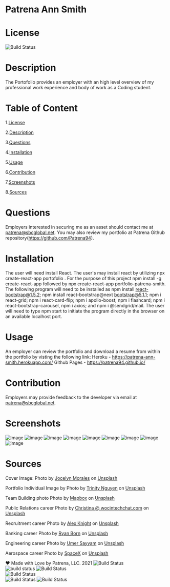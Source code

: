 # Patrena Ann Smith 
 
# License
   
![Build Status](https://img.shields.io/github/license/Patrena94/patrena-ann-smith-portfolio)  


 # Description
 The Portofolio provides an employer with an high level overview of my professional work experience and body of work as a Coding student.  


 # Table of Content 
 1.[License](#License)

 2.[Description](#Description)

 3.[Questions](#Questions)

 4.[Installation](#Installation)

 5.[Usage](#Usage)

 6.[Contribution](#Contribution)

 7.[Screenshots](#Screenshots)

 8.[Sources](#Sources)

 # Questions  

 Employers interested in securing me as an asset should contact me at patrena@sbcglobal.net.  You may also review my portfolio at Patrena Github repository(https://github.com/Patrena94).
 

 
# Installation
 The user will need install React.  The user's may install react by utilizing npx create-react-app portofolio <app name>. For the purpose of this project npm install -g create-react-app followed by npx create-react-app portfolio-patrena-smith.  The following program will need to be installed as npm install react-bootstrap@1.5.2; npm install react-bootstrap@next bootstrap@5.1.1; npm i react-grid; npm i react-card-flip; npm i apollo-boost; npm i flashcard; npm i react-bootstrap-carousel, npm i axios; and npm i @sendgrid/mail.  The user will need to type npm start to initiate the program directly in the browser on an available localhost port.

# Usage
 
 An employer can review the portfolio and download a resume from within the portfolio by visting the following link: 
 Heroku - https://patrena-ann-smith.herokuapp.com/
 Github Pages - https://patrena94.github.io/


# Contribution
Employers may provide feedback to the developer via email at patrena@sbcglobal.net.
 

# Screenshots

![image](https://user-images.githubusercontent.com/83892241/136703995-b85dd415-6829-41e5-9cb6-7ecbffddd3f0.png)
![image](https://user-images.githubusercontent.com/83892241/136704014-c7791cb0-2892-4243-ad70-bd2326f97453.png)
![image](https://user-images.githubusercontent.com/83892241/136704050-f18068d1-c132-4237-82c1-5de31e11c0df.png)
![image](https://user-images.githubusercontent.com/83892241/136704081-760a14c1-d02e-4373-ac62-556da7a4b40f.png)
![image](https://user-images.githubusercontent.com/83892241/136704098-25de0738-e439-441c-a013-bf6542e6e180.png)
![image](https://user-images.githubusercontent.com/83892241/136704112-4263e93b-e438-4f03-8581-7998076de37a.png)
![image](https://user-images.githubusercontent.com/83892241/136704121-ccee9324-27a1-4f97-adcd-1b486d9a7d80.png)
![image](https://user-images.githubusercontent.com/83892241/136704128-f83d2cbc-64eb-40a6-9e03-9d1fe6cecee5.png)
![image](https://user-images.githubusercontent.com/83892241/136704135-85fa5db3-6006-4039-b91a-eb764ee91027.png)

# Sources

Cover Image: Photo by <a href="https://unsplash.com/@molnj?utm_source=unsplash&utm_medium=referral&utm_content=creditCopyText">Jocelyn Morales</a> on <a href="https://unsplash.com/t/nature?utm_source=unsplash&utm_medium=referral&utm_content=creditCopyText">Unsplash</a>

Portfolio Individual Image by Photo by <a href="https://unsplash.com/@trinwin?utm_source=unsplash&utm_medium=referral&utm_content=creditCopyText">Trinity Nguyen</a> on <a href="https://unsplash.com/t/business-work?utm_source=unsplash&utm_medium=referral&utm_content=creditCopyText">Unsplash</a>

Team Building photo Photo by <a href="https://unsplash.com/@mapbox?utm_source=unsplash&utm_medium=referral&utm_content=creditCopyText">Mapbox</a> on <a href="https://unsplash.com/s/photos/teamwork?utm_source=unsplash&utm_medium=referral&utm_content=creditCopyText">Unsplash</a>

Public Relations career Photo by <a href="https://unsplash.com/@wocintechchat?utm_source=unsplash&utm_medium=referral&utm_content=creditCopyText">Christina @ wocintechchat.com</a> on <a href="https://unsplash.com/s/photos/insurance?utm_source=unsplash&utm_medium=referral&utm_content=creditCopyText">Unsplash</a>
  
Recruitment career Photo by <a href="https://unsplash.com/@agk42?utm_source=unsplash&utm_medium=referral&utm_content=creditCopyText">Alex Knight</a> on <a href="https://unsplash.com/s/photos/healthcare?utm_source=unsplash&utm_medium=referral&utm_content=creditCopyText">Unsplash</a>
  
Banking career Photo by <a href="https://unsplash.com/@b0rno?utm_source=unsplash&utm_medium=referral&utm_content=creditCopyText">Ryan Born</a> on <a href="https://unsplash.com/s/photos/bank?utm_source=unsplash&utm_medium=referral&utm_content=creditCopyText">Unsplash</a>
   
Engineering career Photo by <a href="https://unsplash.com/@sayyam197?utm_source=unsplash&utm_medium=referral&utm_content=creditCopyText">Umer Sayyam</a> on <a href="https://unsplash.com/s/photos/bridges?utm_source=unsplash&utm_medium=referral&utm_content=creditCopyText">Unsplash</a>

 Aerospace career Photo by <a href="https://unsplash.com/@spacex?utm_source=unsplash&utm_medium=referral&utm_content=creditCopyText">SpaceX</a> on <a href="https://unsplash.com/s/photos/aerospace?utm_source=unsplash&utm_medium=referral&utm_content=creditCopyText">Unsplash</a>
  

❤️ Made with Love by Patrena, LLC. 2021
![Build Status](https://img.shields.io/github/languages/top/Patrena94/Smith-Corporation-Work-Scheduler)  
![build status](https://img.shields.io/github/languages/top/Patrena94/Mobile-Drive-in-Theater)
![Build Status](https://img.shields.io/github/languages/top/Patrena94/Multi-City-Weather-Dashboard)  
![Build Status](https://img.shields.io/github/languages/top/Patrena94/patrena-ann-smith-portfolio)  
![Build Status](https://img.shields.io/github/languages/top/Patrena94/PS-Corp-Budget-Tracker)
![Build Status](https://img.shields.io/github/languages/top/Patrena94/stack-underflow)  

